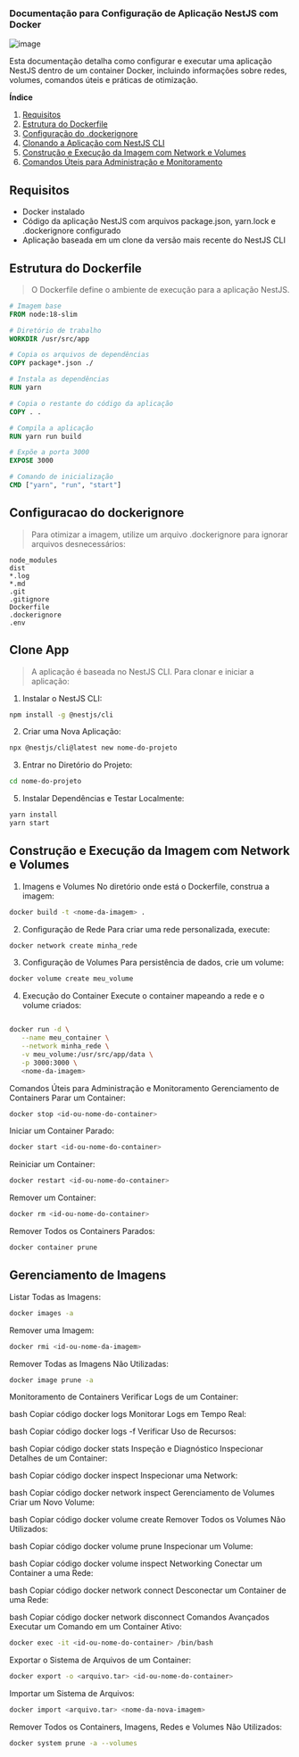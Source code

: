 ### Documentação para Configuração de Aplicação NestJS com Docker
![image](https://github.com/user-attachments/assets/e7299f5d-2c1b-4005-8088-3407cafd3199)

Esta documentação detalha como configurar e executar uma aplicação NestJS dentro de um container Docker, incluindo informações sobre redes, volumes, comandos úteis e práticas de otimização.

**Índice**
1. [Requisitos](#requisitos)
2. [Estrutura do Dockerfile](#estrutura-do-dockerfile)
3. [Configuração do .dockerignore](#configuracao-do-dockerignore)
4. [Clonando a Aplicação com NestJS CLI](#clone-app)
5. [Construção e Execução da Imagem com Network e Volumes](#imagens-e-volumes)
6. [Comandos Úteis para Administração e Monitoramento](#commands)

## Requisitos
* Docker instalado
* Código da aplicação NestJS com arquivos package.json, yarn.lock e .dockerignore configurado
* Aplicação baseada em um clone da versão mais recente do NestJS CLI

## Estrutura do Dockerfile
> O Dockerfile define o ambiente de execução para a aplicação NestJS.

``` dockerfile
# Imagem base
FROM node:18-slim

# Diretório de trabalho
WORKDIR /usr/src/app

# Copia os arquivos de dependências
COPY package*.json ./

# Instala as dependências
RUN yarn

# Copia o restante do código da aplicação
COPY . .

# Compila a aplicação
RUN yarn run build

# Expõe a porta 3000
EXPOSE 3000

# Comando de inicialização
CMD ["yarn", "run", "start"]
```

## Configuracao do dockerignore
> Para otimizar a imagem, utilize um arquivo .dockerignore para ignorar arquivos desnecessários:

```  plaintext
node_modules
dist
*.log
*.md
.git
.gitignore
Dockerfile
.dockerignore
.env
```

## Clone App
> A aplicação é baseada no NestJS CLI. Para clonar e iniciar a aplicação:
1. Instalar o NestJS CLI:

``` bash
npm install -g @nestjs/cli
```

2. Criar uma Nova Aplicação:
``` bash
npx @nestjs/cli@latest new nome-do-projeto
```
3. Entrar no Diretório do Projeto:

``` bash
cd nome-do-projeto
```
5. Instalar Dependências e Testar Localmente:

```bash
yarn install
yarn start
```

## Construção e Execução da Imagem com Network e Volumes
1. Imagens e Volumes
No diretório onde está o Dockerfile, construa a imagem:

```bash
docker build -t <nome-da-imagem> .
```
2. Configuração de Rede
Para criar uma rede personalizada, execute:

```bash
docker network create minha_rede
```
3. Configuração de Volumes
Para persistência de dados, crie um volume:

``` bash
docker volume create meu_volume
```
4. Execução do Container
Execute o container mapeando a rede e o volume criados:

```bash

docker run -d \
   --name meu_container \
   --network minha_rede \
   -v meu_volume:/usr/src/app/data \
   -p 3000:3000 \
   <nome-da-imagem>
```
Comandos Úteis para Administração e Monitoramento
Gerenciamento de Containers
Parar um Container:

``` bash
docker stop <id-ou-nome-do-container>
```
Iniciar um Container Parado:

```bash
docker start <id-ou-nome-do-container>
```
Reiniciar um Container:

```bash
docker restart <id-ou-nome-do-container>
```
Remover um Container:

``` bash
docker rm <id-ou-nome-do-container>
```
Remover Todos os Containers Parados:

``` bash
docker container prune
```
## Gerenciamento de Imagens
Listar Todas as Imagens:

``` bash
docker images -a
```
Remover uma Imagem:

``` bash
docker rmi <id-ou-nome-da-imagem>
```
Remover Todas as Imagens Não Utilizadas:

```bash
docker image prune -a
```
Monitoramento de Containers
Verificar Logs de um Container:

bash
Copiar código
docker logs <id-ou-nome-do-container>
Monitorar Logs em Tempo Real:

bash
Copiar código
docker logs -f <id-ou-nome-do-container>
Verificar Uso de Recursos:

bash
Copiar código
docker stats
Inspeção e Diagnóstico
Inspecionar Detalhes de um Container:

bash
Copiar código
docker inspect <id-ou-nome-do-container>
Inspecionar uma Network:

bash
Copiar código
docker network inspect <nome-da-rede>
Gerenciamento de Volumes
Criar um Novo Volume:

bash
Copiar código
docker volume create <nome-do-volume>
Remover Todos os Volumes Não Utilizados:

bash
Copiar código
docker volume prune
Inspecionar um Volume:

bash
Copiar código
docker volume inspect <nome-do-volume>
Networking
Conectar um Container a uma Rede:

bash
Copiar código
docker network connect <nome-da-rede> <id-ou-nome-do-container>
Desconectar um Container de uma Rede:

bash
Copiar código
docker network disconnect <nome-da-rede> <id-ou-nome-do-container>
Comandos Avançados
Executar um Comando em um Container Ativo:
```bash
docker exec -it <id-ou-nome-do-container> /bin/bash
```

Exportar o Sistema de Arquivos de um Container:
``` bash
docker export -o <arquivo.tar> <id-ou-nome-do-container>
```
Importar um Sistema de Arquivos:

```bash
docker import <arquivo.tar> <nome-da-nova-imagem>
```

Remover Todos os Containers, Imagens, Redes e Volumes Não Utilizados:

```bash
docker system prune -a --volumes
```
